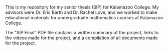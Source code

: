 This is my repository for my senior thesis (SIP) for Kalamazoo College. My advisors were Dr. Eric Barth and Dr. Rachel Love, and we worked to make educational materials for undergraduate mathematics courses at Kalamazoo College.

The "SIP Final" PDF file contains a written summary of the project, links to the videos made for the project, and a compilation of all documents made for the project.
